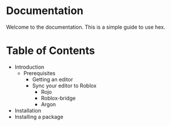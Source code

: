 # Documentation

Welcome to the documentation. This is a simple
guide to use hex.

# Table of Contents
- Introduction 
   - Prerequisites
       - Getting an editor
       - Sync your editor to Roblox
          - Rojo
          - Roblox-bridge
          - Argon
- Installation
- Installing a package
